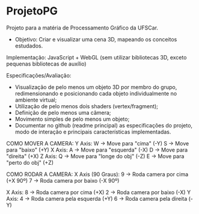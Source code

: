 # ProjetoPG
Projeto para a matéria de Processamento Gráfico da UFSCar.

- Objetivo: Criar e visualizar uma cena 3D, mapeando os conceitos estudados.

Implementação: JavaScript + WebGL (sem utilizar bibliotecas 3D, exceto pequenas bibliotecas de auxílio)

Especificações/Avaliação:
- Visualização de pelo menos um objeto 3D por membro do grupo, redimensionando e posicionando cada objeto individualmente no ambiente virtual;
- Utilização de pelo menos dois shaders (vertex/fragment);
- Definição de pelo menos uma câmera;
- Movimento simples de pelo menos um objeto;
- Documentar no github (readme principal) as especificações do projeto, modo de interação e principais características implementadas.

COMO MOVER A CAMERA:
Y Axis:
    W -> Move para "cima" (-Y)
    S -> Move para "baixo" (+Y)
X Axis:
    A -> Move para "esquerda" (-X)
    D -> Move para "direita" (+X)
Z Axis:
    Q -> Move para "longe do obj" (-Z)
    E -> Move para "perto do obj" (+Z)

COMO RODAR A CAMERA:
X Axis (90 Graus):
    9 -> Roda camera por cima (+X 90º)
    7 -> Roda camera por baixo (-X 90º)

X Axis:
    8 -> Roda camera por cima (+X)
    2 -> Roda camera por baixo (-X)
Y Axis:
    4 -> Roda camera pela esquerda (+Y)
    6 -> Roda camera pela direita (-Y)